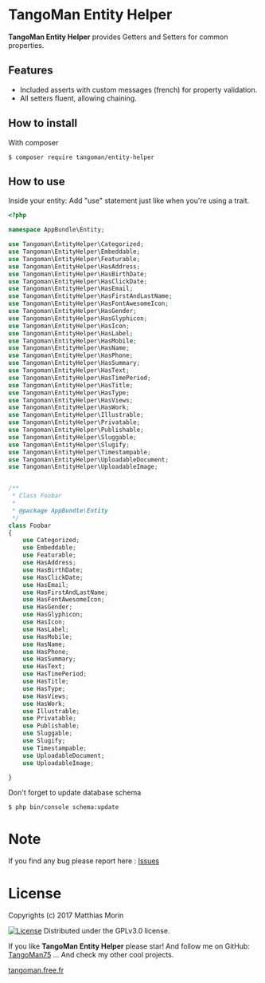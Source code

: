 TangoMan Entity Helper
==========================

**TangoMan Entity Helper** provides Getters and Setters for common properties.


Features
--------

 - Included asserts with custom messages (french) for property validation.
 - All setters fluent, allowing chaining.


How to install
--------------

With composer 

```console
$ composer require tangoman/entity-helper
```


How to use
----------

Inside your entity:
Add "use" statement just like when you're using a trait.

```php
<?php

namespace AppBundle\Entity;

use Tangoman\EntityHelper\Categorized;
use Tangoman\EntityHelper\Embeddable;
use Tangoman\EntityHelper\Featurable;
use Tangoman\EntityHelper\HasAddress;
use Tangoman\EntityHelper\HasBirthDate;
use Tangoman\EntityHelper\HasClickDate;
use Tangoman\EntityHelper\HasEmail;
use Tangoman\EntityHelper\HasFirstAndLastName;
use Tangoman\EntityHelper\HasFontAwesomeIcon;
use Tangoman\EntityHelper\HasGender;
use Tangoman\EntityHelper\HasGlyphicon;
use Tangoman\EntityHelper\HasIcon;
use Tangoman\EntityHelper\HasLabel;
use Tangoman\EntityHelper\HasMobile;
use Tangoman\EntityHelper\HasName;
use Tangoman\EntityHelper\HasPhone;
use Tangoman\EntityHelper\HasSummary;
use Tangoman\EntityHelper\HasText;
use Tangoman\EntityHelper\HasTimePeriod;
use Tangoman\EntityHelper\HasTitle;
use Tangoman\EntityHelper\HasType;
use Tangoman\EntityHelper\HasViews;
use Tangoman\EntityHelper\HasWork;
use Tangoman\EntityHelper\Illustrable;
use Tangoman\EntityHelper\Privatable;
use Tangoman\EntityHelper\Publishable;
use Tangoman\EntityHelper\Sluggable;
use Tangoman\EntityHelper\Slugify;
use Tangoman\EntityHelper\Timestampable;
use Tangoman\EntityHelper\UploadableDocument;
use Tangoman\EntityHelper\UploadableImage;


/**
 * Class Foobar
 *
 * @package AppBundle\Entity
 */
class Foobar
{
    use Categorized;
    use Embeddable;
    use Featurable;
    use HasAddress;
    use HasBirthDate;
    use HasClickDate;
    use HasEmail;
    use HasFirstAndLastName;
    use HasFontAwesomeIcon;
    use HasGender;
    use HasGlyphicon;
    use HasIcon;
    use HasLabel;
    use HasMobile;
    use HasName;
    use HasPhone;
    use HasSummary;
    use HasText;
    use HasTimePeriod;
    use HasTitle;
    use HasType;
    use HasViews;
    use HasWork;
    use Illustrable;
    use Privatable;
    use Publishable;
    use Sluggable;
    use Slugify;
    use Timestampable;
    use UploadableDocument;
    use UploadableImage;

}
```

Don't forget to update database schema

```console
$ php bin/console schema:update
```


Note
====

If you find any bug please report here : [Issues](https://github.com/TangoMan75/EntityHelper/issues/new)

License
=======

Copyrights (c) 2017 Matthias Morin

[![License][license-GPL]][license-url]
Distributed under the GPLv3.0 license.

If you like **TangoMan Entity Helper** please star!
And follow me on GitHub: [TangoMan75](https://github.com/TangoMan75)
... And check my other cool projects.

[tangoman.free.fr](http://tangoman.free.fr)

[license-GPL]: https://img.shields.io/badge/Licence-GPLv3.0-green.svg
[license-MIT]: https://img.shields.io/badge/Licence-MIT-green.svg
[license-url]: LICENSE
